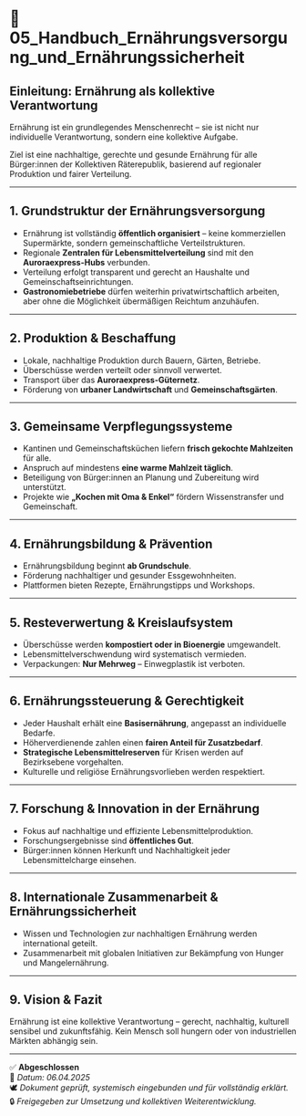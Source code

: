 <!--
Autor: Fabio Weidner
Version: 1.0
Sektion: Infrastruktur
Veröffentlichung: April 2025
-->

# 📘 05_Handbuch_Ernährungsversorgung_und_Ernährungssicherheit

## Einleitung: Ernährung als kollektive Verantwortung

Ernährung ist ein grundlegendes Menschenrecht – sie ist nicht nur individuelle Verantwortung, sondern eine kollektive Aufgabe.

Ziel ist eine nachhaltige, gerechte und gesunde Ernährung für alle Bürger:innen der Kollektiven Räterepublik, basierend auf regionaler Produktion und fairer Verteilung.

---

## 1. Grundstruktur der Ernährungsversorgung

- Ernährung ist vollständig **öffentlich organisiert** – keine kommerziellen Supermärkte, sondern gemeinschaftliche Verteilstrukturen.
- Regionale **Zentralen für Lebensmittelverteilung** sind mit den **Auroraexpress-Hubs** verbunden.
- Verteilung erfolgt transparent und gerecht an Haushalte und Gemeinschaftseinrichtungen.
- **Gastronomiebetriebe** dürfen weiterhin privatwirtschaftlich arbeiten, aber ohne die Möglichkeit übermäßigen Reichtum anzuhäufen.

---

## 2. Produktion & Beschaffung

- Lokale, nachhaltige Produktion durch Bauern, Gärten, Betriebe.
- Überschüsse werden verteilt oder sinnvoll verwertet.
- Transport über das **Auroraexpress-Güternetz**.
- Förderung von **urbaner Landwirtschaft** und **Gemeinschaftsgärten**.

---

## 3. Gemeinsame Verpflegungssysteme

- Kantinen und Gemeinschaftsküchen liefern **frisch gekochte Mahlzeiten** für alle.
- Anspruch auf mindestens **eine warme Mahlzeit täglich**.
- Beteiligung von Bürger:innen an Planung und Zubereitung wird unterstützt.
- Projekte wie **„Kochen mit Oma & Enkel“** fördern Wissenstransfer und Gemeinschaft.

---

## 4. Ernährungsbildung & Prävention

- Ernährungsbildung beginnt **ab Grundschule**.
- Förderung nachhaltiger und gesunder Essgewohnheiten.
- Plattformen bieten Rezepte, Ernährungstipps und Workshops.

---

## 5. Resteverwertung & Kreislaufsystem

- Überschüsse werden **kompostiert oder in Bioenergie** umgewandelt.
- Lebensmittelverschwendung wird systematisch vermieden.
- Verpackungen: **Nur Mehrweg** – Einwegplastik ist verboten.

---

## 6. Ernährungssteuerung & Gerechtigkeit

- Jeder Haushalt erhält eine **Basisernährung**, angepasst an individuelle Bedarfe.
- Höherverdienende zahlen einen **fairen Anteil für Zusatzbedarf**.
- **Strategische Lebensmittelreserven** für Krisen werden auf Bezirksebene vorgehalten.
- Kulturelle und religiöse Ernährungsvorlieben werden respektiert.

---

## 7. Forschung & Innovation in der Ernährung

- Fokus auf nachhaltige und effiziente Lebensmittelproduktion.
- Forschungsergebnisse sind **öffentliches Gut**.
- Bürger:innen können Herkunft und Nachhaltigkeit jeder Lebensmittelcharge einsehen.

---

## 8. Internationale Zusammenarbeit & Ernährungssicherheit

- Wissen und Technologien zur nachhaltigen Ernährung werden international geteilt.
- Zusammenarbeit mit globalen Initiativen zur Bekämpfung von Hunger und Mangelernährung.

---

## 9. Vision & Fazit

Ernährung ist eine kollektive Verantwortung – gerecht, nachhaltig, kulturell sensibel und zukunftsfähig. Kein Mensch soll hungern oder von industriellen Märkten abhängig sein.

---

✅ **Abgeschlossen**  
📅 *Datum: 06.04.2025*  
🕊️ *Dokument geprüft, systemisch eingebunden und für vollständig erklärt.*  
🔒 *Freigegeben zur Umsetzung und kollektiven Weiterentwicklung.*
